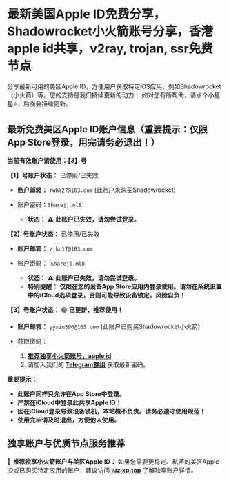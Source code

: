 # 最新美国Apple ID免费分享，Shadowrocket小火箭账号分享，香港apple id共享，v2ray, trojan, ssr免费节点

分享最新可用的美区Apple ID，方便用户获取特定iOS应用，例如Shadowrocket（小火箭）等。您的支持是我们持续更新的动力！
如对您有所帮助，请点个小星星⭐，后面会持续更新。

## 最新免费美区Apple ID账户信息（重要提示：仅限App Store登录，用完请务必退出！）

**当前有效账户请使用：【3】号**

**【1】号账户状态：** 已停用/已失效

- **账户邮箱：** `rwhl27@163.com` (此账户未购买Shadowrocket)

- 账户密码：`Sharejj.ml8`

  - **状态：** ⚠️ **此账户已失效，请勿尝试登录。**

**【2】号账户状态：** 已停用/已失效

- **账户邮箱：** `ziko17@163.com`

- 账户密码：`
  Sharejj.ml8`

  - **状态：** ⚠️ **此账户已失效，请勿尝试登录。**
  - **特别提醒：** **仅限在您的设备App Store应用内登录使用。请勿在系统设置中的iCloud选项登录，否则可能导致设备锁定，风险自负！**

**【3】号账户状态：** 🟢 **已更新，推荐使用！**

-  **账户邮箱：** `yysim390@163.com` (此账户已购买Shadowrocket小火箭)

- 获取密码：
  1. **[推荐独享小火箭账号，apple id](https://shop.muooy.com/buy/15)**
  2. 请加入我们的 **[Telegram群组](https://t.me/juzixpchat)** 获取最新密码。


**重要提示：**

  - **此账户同样只允许在App Store中登录。**
  - **严禁在iCloud中登录此共享Apple ID！**
  - **因在iCloud登录导致设备锁机，本站概不负责。请务必遵守使用规范！**
  - **使用完毕请及时退出，方便他人使用。**

## **独享账户与优质节点服务推荐**

🚀 **推荐独享小火箭账户与美区Apple ID：**
如果您需要更稳定、私密的美区Apple ID或已购买特定应用的账户，建议访问 **[juzixp.top](https://juzixp.top/)** 了解独享账户详情。
